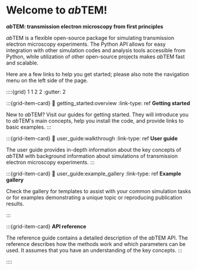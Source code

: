 # Welcome to *ab*TEM!

__*ab*TEM: transmission electron microscopy from first principles__

*ab*TEM is a flexible open-source package for simulating transmission electron microscopy experiments. The Python API
allows for easy integration with other simulation codes and analysis tools accessible from Python, while utilization of
other open-source projects makes *ab*TEM fast and scalable.

Here are a few links to help you get started; please also note the navigation menu on the left side of the page.

::::{grid} 1 1 2 2
:gutter: 2

:::{grid-item-card}
:link: getting_started:overview
:link-type: ref
**Getting started**

New to *ab*TEM? Visit our guides for getting started. They will introduce you to *ab*TEM's main concepts, help you
install the code, and provide links to basic examples.
:::

:::{grid-item-card}
:link: user_guide:walkthrough
:link-type: ref
**User guide**

The user guide provides in-depth information about the key concepts of *ab*TEM with background information about
simulations of transmission electron microscopy experiments.
:::

:::{grid-item-card}
:link: user_guide:example_gallery
:link-type: ref
**Example gallery**

Check the gallery for templates to assist with your common simulation tasks or for examples demonstrating a unique topic
or reproducing publication results.

:::

:::{grid-item-card}
**API reference**

The reference guide contains a detailed description of the *ab*TEM API. The reference describes how the methods work and
which parameters can be used. It assumes that you have an understanding of the key concepts.
:::

::::
